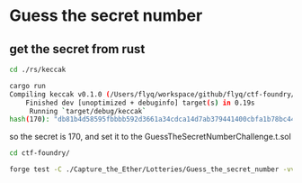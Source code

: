 # Guess the secret number

## get the secret from rust 

```sh
cd ./rs/keccak

cargo run
Compiling keccak v0.1.0 (/Users/flyq/workspace/github/flyq/ctf-foundry/Capture_the_Ether/Lotteries/Guess_the_secret_number/rs/keccak)
    Finished dev [unoptimized + debuginfo] target(s) in 0.19s
     Running `target/debug/keccak`
hash(170): "db81b4d58595fbbbb592d3661a34cdca14d7ab379441400cbfa1b78bc447c365"
```

so the secret is 170, and set it to the GuessTheSecretNumberChallenge.t.sol

```sh
cd ctf-foundry/

forge test -C ./Capture_the_Ether/Lotteries/Guess_the_secret_number -vvv
```
